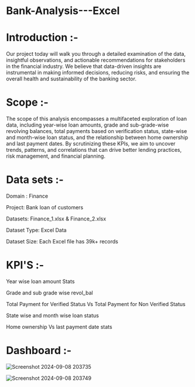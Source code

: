 # Bank-Analysis---Excel
# Introduction :-
Our project today will walk you through a detailed  examination of the data, insightful observations, and  actionable recommendations for stakeholders in the financial industry. We believe that data-driven insights are instrumental  in making informed decisions, reducing risks, and ensuring the  overall health and sustainability of the banking sector.
# Scope :-
The scope of this analysis encompasses a multifaceted  exploration of loan data, including year-wise loan amounts,  grade and sub-grade-wise revolving balances, total payments  based on verification status, state-wise and month-wise loan  status, and the relationship between home ownership and last  payment dates. By scrutinizing these KPIs, we aim to uncover  trends, patterns, and correlations that can drive better lending  practices, risk management, and financial planning.
# Data sets :-
Domain : Finance

Project: Bank loan of customers

Datasets: Finance_1.xlsx & Finance_2.xlsx

Dataset Type: Excel Data

Dataset Size: Each Excel file has 39k+ records
# KPI'S :-
Year wise loan amount Stats

Grade and sub grade wise revol_bal

Total Payment for Verified Status Vs Total Payment for Non Verified Status

State wise and month wise loan status

Home ownership Vs last payment date stats
# Dashboard :-
![Screenshot 2024-09-08 203735](https://github.com/user-attachments/assets/0b3a094a-b049-4b08-9697-2582371a8c8a)

![Screenshot 2024-09-08 203749](https://github.com/user-attachments/assets/088e2534-0ba3-4c9b-ab8d-0eb058e9826b)









